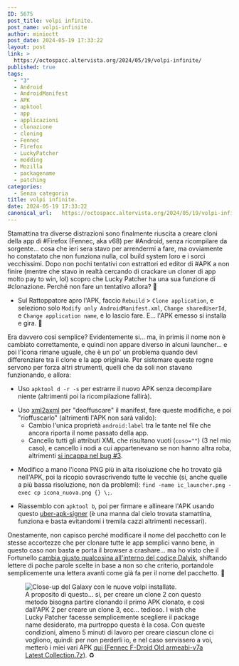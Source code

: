 ```yaml
---
ID: 5675
post_title: volpi infinite.
post_name: volpi-infinite
author: minioctt
post_date: 2024-05-19 17:33:22
layout: post
link: >
  https://octospacc.altervista.org/2024/05/19/volpi-infinite/
published: true
tags:
  - "3"
  - Android
  - AndroidManifest
  - APK
  - apktool
  - app
  - applicazioni
  - clonazione
  - cloning
  - Fennec
  - Firefox
  - LuckyPatcher
  - modding
  - Mozilla
  - packagename
  - patching
categories:
  - Senza categoria
title: volpi infinite.
date: 2024-05-19 17:33:22
canonical_url:   https://octospacc.altervista.org/2024/05/19/volpi-infinite/
---
```

<!-- wp:paragraph -->
<p>Stamattina tra diverse distrazioni sono finalmente riuscita a creare cloni della app di #Firefox (Fennec, aka v68) per #Android, senza ricompilare da sorgente... cosa che ieri sera stavo per arrendermi a fare, ma ovviamente ho constatato che non funziona nulla, col build system loro e i sorci vecchissimi. Dopo non pochi tentativi con estrattori ed editor di #APK a non finire (mentre che stavo in realtà cercando di crackare un cloner di app molto pay to win, lol) scopro che Lucky Patcher ha una sua funzione di #clonazione. Perché non fare un tentativo allora? 🤥️</p>
<!-- /wp:paragraph -->

<!-- wp:list -->
<ul><!-- wp:list-item -->
<li>Sul Rattoppatore apro l'APK, faccio <code>Rebuild</code> &gt; <code>Clone application</code>, e seleziono solo <code>Modify only AndroidManifest.xml</code>, <code>Change sharedUserId</code>, e <code>Change application name</code>, e lo lascio fare. E... l'APK emesso si installa e gira. 🤯️</li>
<!-- /wp:list-item --></ul>
<!-- /wp:list -->

<!-- wp:paragraph -->
<p>Era davvero così semplice? Evidentemente si... ma, in primis il nome non è cambiato correttamente, e quindi non appare diverso in alcuni launcher... e poi l'icona rimane uguale, che è un po' un problema quando devi differenziare tra il clone e la app originale. Per sistemare queste rogne servono per forza altri strumenti, quelli che da soli non stavano funzionando, e allora:</p>
<!-- /wp:paragraph -->

<!-- wp:list -->
<ul><!-- wp:list-item -->
<li>Uso <code>apktool d -r -s</code> per estrarre il nuovo APK senza decompilare niente (altrimenti poi la ricompilazione fallirà).</li>
<!-- /wp:list-item --></ul>
<!-- /wp:list -->

<!-- wp:list -->
<ul><!-- wp:list-item -->
<li>Uso <a href="https://github.com/hzw1199/xml2axml">xml2axml</a> per "deoffuscare" il manifest, fare queste modifiche, e poi "rioffuscarlo" (altrimenti l'APK non sarà valido):<!-- wp:list -->
<ul><!-- wp:list-item -->
<li>Cambio l'unica proprietà <code>android:label</code> tra le tante nel file che ancora riporta il nome passato della app.</li>
<!-- /wp:list-item -->

<!-- wp:list-item -->
<li>Cancello tutti gli attributi XML che risultano vuoti (<code>coso=""</code>) (3 nel mio caso), e cancello i nodi a cui appartenevano se non hanno altra roba, altrimenti <a href="https://github.com/hzw1199/xml2axml/issues/3">si incappa nel bug #3</a>.</li>
<!-- /wp:list-item --></ul>
<!-- /wp:list --></li>
<!-- /wp:list-item --></ul>
<!-- /wp:list -->

<!-- wp:list -->
<ul><!-- wp:list-item -->
<li>Modifico a mano l'icona PNG più in alta risoluzione che ho trovato già nell'APK, poi la ricopio sovrascrivendo tutte le vecchie (si, anche quelle a più bassa risoluzione, non da problemi): <code>find -name ic_launcher.png -exec cp icona_nuova.png {} \;</code>.</li>
<!-- /wp:list-item --></ul>
<!-- /wp:list -->

<!-- wp:list -->
<ul><!-- wp:list-item -->
<li>Riassemblo con <code>apktool b</code>, poi per firmare e allineare l'APK usando questo <a href="https://github.com/patrickfav/uber-apk-signer">uber-apk-signer</a> (è una manna dal cielo trovata stamattina, funziona e basta evitandomi i tremila cazzi altrimenti necessari).</li>
<!-- /wp:list-item --></ul>
<!-- /wp:list -->

<!-- wp:paragraph -->
<p>Onestamente, non capisco perché modificare il nome del pacchetto con le stesse accortezze che per clonare tutte le app semplici vanno bene, in questo caso non basta e porta il browser a crashare... ma ho visto che il Fortunello <a href="paste/5683/?ppt=0adf649e616a0457f7d63e6ca1e1a31f63abe5bc2cbdbee706a78dda6bff545e">cambia giusto qualcosina all'interno del codice Dalvik</a>, shiftando lettere di poche parole scelte in base a non so che criterio, portandole semplicemente una lettera avanti come già fa per il nome del pacchetto. 🧮️</p>
<!-- /wp:paragraph -->

<!-- wp:paragraph -->
<p></p>
<!-- /wp:paragraph -->

<!-- wp:image {"id":5684,"sizeSlug":"large","linkDestination":"none"} -->
<figure class="wp-block-image size-large"><img src="{{site.cdnurl}}/assets/uploads/2024/05/202405191657358619051511019612036523-960x1440.jpg" alt="Close-up del Galaxy con le nuove volpi installate." class="wp-image-5684"/><figcaption class="wp-element-caption">A proposito di questo... si, per creare un clone 2 con questo metodo bisogna partire clonando il primo APK clonato, e così dall'APK 2 per creare un clone 3, ecc... tedioso. I wish che Lucky Patcher facesse semplicemente scegliere il package name desiderato, ma purtroppo questa è la cosa. Con queste condizioni, almeno 5 minuti di lavoro per creare ciascun clone ci vogliono, quindi: per non perderli io, e nel caso servissero a voi, metterò i miei vari APK <a href="https://hlb0it.blogspot.com/?path=/Drive/Misc/Fennec%20F-Droid%20Old%20armeabi-v7a%20Latest%20Collection.7z">qui (Fennec F-Droid Old armeabi-v7a Latest Collection.7z)</a>. ♻️</figcaption></figure>
<!-- /wp:image -->
